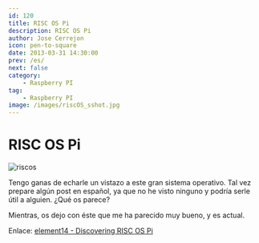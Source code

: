 ```yaml
---
id: 120
title: RISC OS Pi
description: RISC OS Pi
author: Jose Cerrejon
icon: pen-to-square
date: 2013-03-31 14:30:00
prev: /es/
next: false
category:
    - Raspberry PI
tag:
    - Raspberry PI
image: /images/riscOS_sshot.jpg
---
```


# RISC OS Pi

![riscos](/images/riscOS_sshot.jpg)

Tengo ganas de echarle un vistazo a este gran sistema operativo. Tal vez prepare algún post en español, ya que no he visto ninguno y podría serle útil a alguien. ¿Qué os parece?

Mientras, os dejo con éste que me ha parecido muy bueno, y es actual.

Enlace: [element14 - Discovering RISC OS Pi](https://www.element14.com/community/blogs/mirandasoft/2013/03/24/raspberry-pi-discovering-risc-os-pi)
